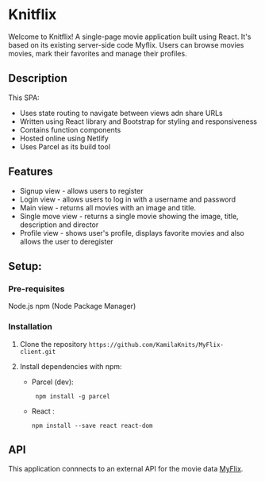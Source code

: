 # Knitflix

Welcome to Knitflix! A single-page movie application built using React. It's based on its existing server-side code Myflix. Users can browse movies movies, mark their favorites and manage their profiles.

## Description

This SPA:
* Uses state routing to navigate between views adn share URLs
* Written using React library and Bootstrap for styling and responsiveness
* Contains function components
* Hosted online using Netlify
* Uses Parcel as its build tool

## Features

* Signup view - allows users to register
* Login view - allows users to log in with a username and password
* Main view - returns all movies with an image and title.
* Single move view - returns a single movie showing the image, title, description and director
* Profile view - shows user's profile, displays favorite movies and also allows the user to deregister

## Setup:

### Pre-requisites

Node.js npm (Node Package Manager)

### Installation
1. Clone the repository `https://github.com/KamilaKnits/MyFlix-client.git`
3. Install dependencies with npm:
   
   * Parcel (dev):
     
          npm install -g parcel

   * React :
   
         npm install --save react react-dom

## API 

This application connnects to an external API for the movie data [MyFlix](https://github.com/KamilaKnits/MyFlix.git).
